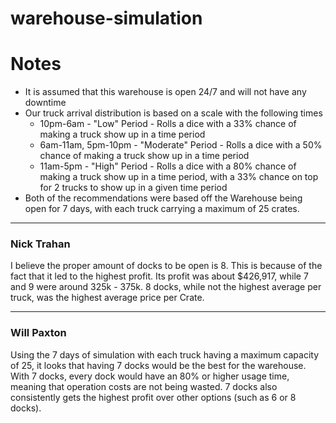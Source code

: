 # warehouse-simulation
# Notes
- It is assumed that this warehouse is open 24/7 and will not have any downtime
- Our truck arrival distribution is based on a scale with the following times
  - 10pm-6am - "Low" Period - Rolls a dice with a 33% chance of making a truck show up in a time period 
  - 6am-11am, 5pm-10pm - "Moderate" Period - Rolls a dice with a 50% chance of making a truck show up in a time period 
  - 11am-5pm - "High" Period - Rolls a dice with a 80% chance of making a truck show up in a time period, with a 33% chance on top for 2 trucks to show up in a given time period
- Both of the recommendations were based off the Warehouse being open for 7 days, with each truck carrying a maximum of 25 crates.

---

### Nick Trahan ###
I believe the proper amount of docks to be open is 8. This is because of the fact that it led to the highest profit. Its profit was about $426,917, while 7 and 9 were around 325k - 375k. 8 docks, while not the highest average per truck, was the highest average price per Crate.

---

### Will Paxton ###
Using the 7 days of simulation with each truck having a maximum capacity of 25, it looks that having 7 docks would be the best for the warehouse.  With 7 docks, every dock would have an 80% or higher usage time, meaning that operation costs are not being wasted.  7 docks also consistently gets the highest profit over other options (such as 6 or 8 docks).  
